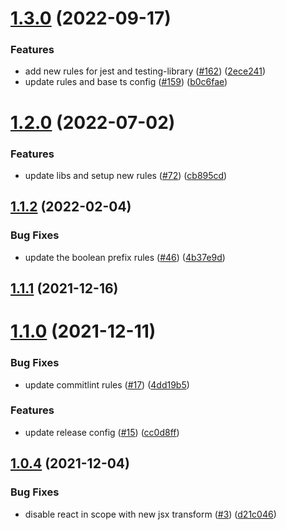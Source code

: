 # [1.3.0](https://github.com/tsyirvo/eslint-config-tsyirvo-react-native/compare/v1.2.0...v1.3.0) (2022-09-17)


### Features

* add new rules for jest and testing-library ([#162](https://github.com/tsyirvo/eslint-config-tsyirvo-react-native/issues/162)) ([2ece241](https://github.com/tsyirvo/eslint-config-tsyirvo-react-native/commit/2ece2410782dcd57d29ed61ce0df188b6e8d1482))
* update rules and base ts config ([#159](https://github.com/tsyirvo/eslint-config-tsyirvo-react-native/issues/159)) ([b0c6fae](https://github.com/tsyirvo/eslint-config-tsyirvo-react-native/commit/b0c6fae4e2ac32070e81e86d61a16d9e0ae791c6))

# [1.2.0](https://github.com/tsyirvo/eslint-config-tsyirvo-react-native/compare/v1.1.2...v1.2.0) (2022-07-02)


### Features

* update libs and setup new rules ([#72](https://github.com/tsyirvo/eslint-config-tsyirvo-react-native/issues/72)) ([cb895cd](https://github.com/tsyirvo/eslint-config-tsyirvo-react-native/commit/cb895cdb598d1f025d3d53bd571b6c730bb17889))

## [1.1.2](https://github.com/tsyirvo/eslint-config-tsyirvo-react-native/compare/v1.1.1...v1.1.2) (2022-02-04)


### Bug Fixes

* update the boolean prefix rules ([#46](https://github.com/tsyirvo/eslint-config-tsyirvo-react-native/issues/46)) ([4b37e9d](https://github.com/tsyirvo/eslint-config-tsyirvo-react-native/commit/4b37e9d20c24f4affac8020b31f3ceb36cdc0ccb))

## [1.1.1](https://github.com/tsyirvo/eslint-config-tsyirvo-react-native/compare/v1.1.0...v1.1.1) (2021-12-16)

# [1.1.0](https://github.com/tsyirvo/eslint-config-tsyirvo-react-native/compare/v1.0.4...v1.1.0) (2021-12-11)


### Bug Fixes

* update commitlint rules ([#17](https://github.com/tsyirvo/eslint-config-tsyirvo-react-native/issues/17)) ([4dd19b5](https://github.com/tsyirvo/eslint-config-tsyirvo-react-native/commit/4dd19b5008847abf93a76f944e8b35d3bc37b268))


### Features

* update release config ([#15](https://github.com/tsyirvo/eslint-config-tsyirvo-react-native/issues/15)) ([cc0d8ff](https://github.com/tsyirvo/eslint-config-tsyirvo-react-native/commit/cc0d8ff8def4a81bdff8fdd056b81e27d87f7e74))

## [1.0.4](https://github.com/tsyirvo/eslint-config-tsyirvo-react-native/compare/v1.0.3...v1.0.4) (2021-12-04)


### Bug Fixes

* disable react in scope with new jsx transform ([#3](https://github.com/tsyirvo/eslint-config-tsyirvo-react-native/issues/3)) ([d21c046](https://github.com/tsyirvo/eslint-config-tsyirvo-react-native/commit/d21c046189623464f3fd5a4a988e93eac0dd8834))
